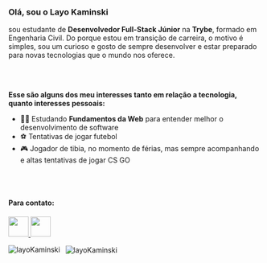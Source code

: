 ### Olá, sou o Layo Kaminski ###
sou estudante de **Desenvolvedor Full-Stack Júnior**  na **Trybe**, formado em Engenharia Civil. Do porque estou em transição de carreira, o motivo é simples, sou um curioso e gosto de sempre desenvolver e estar preparado para novas tecnologias que o mundo nos oferece. 

<br>
<br>

**Esse são alguns dos meu interesses tanto em relação a tecnologia, quanto interesses pessoais:**

- :student:  Estudando **Fundamentos da Web** para entender melhor o desenvolvimento de software
- :soccer:  Tentativas de jogar futebol
- :video_game:  Jogador de tibia, no momento de férias, mas sempre acompanhando e altas tentativas de jogar CS GO
<br>
<br>

#### Para contato: ###

  <a href="https://www.instagram.com/layokaminski/" target="blank">
  <img src="https://cdn.icon-icons.com/icons2/1211/PNG/512/1491579602-yumminkysocialmedia36_83067.png" width="40px" height="40px">
</a> 
<a href="https://www.linkedin.com/in/layo-kaminski/" target="blank">
  <img src="https://i.ibb.co/Kx2GSrT/linkedin.png" width="40px" height="40px">
</a>
<br>
<p>
    <img align="left" src="https://github-readme-stats.vercel.app/api/top-langs/?username=layokaminski&layout=compact&theme=graywhite&title_color=268bd2" alt="layoKaminski" />
</p>

<p>&nbsp;
    <img align="center" src="https://github-readme-stats.vercel.app/api?username=layokaminski&count_private=true&show_icons=true&theme=graywhite&icon_color=268bd2&title_color=268bd2" alt="layoKaminski" />
</p>
